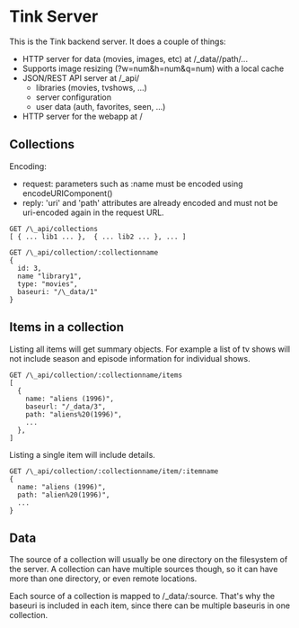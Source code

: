 
# Tink Server

This is the Tink backend server. It does a couple of things:

- HTTP server for data (movies, images, etc) at /\_data/<source-id>/path/...
- Supports image resizing (?w=num&h=num&q=num) with a local cache
- JSON/REST API server at /\_api/
  - libraries (movies, tvshows, ...)
  - server configuration
  - user data (auth, favorites, seen, ...)
- HTTP server for the webapp at /

## Collections

Encoding:
- request: parameters such as :name must be encoded using encodeURIComponent()
- reply: 'uri' and 'path' attributes are already encoded and must not
  be uri-encoded again in the request URL.


```
GET /\_api/collections
[ { ... lib1 ... },  { ... lib2 ... }, ... ]
```

```
GET /\_api/collection/:collectionname
{
  id: 3,
  name "library1",
  type: "movies",
  baseuri: "/\_data/1"
}
```

## Items in a collection

Listing all items will get summary objects. For example a list of tv shows
will not include season and episode information for individual shows.

```
GET /\_api/collection/:collectionname/items
[
  {
    name: "aliens (1996)",
    baseurl: "/_data/3",
    path: "aliens%20(1996)",
    ...
  },
]
```

Listing a single item will include details.

```
GET /\_api/collection/:collectionname/item/:itemname
{
  name: "aliens (1996)",
  path: "alien%20(1996)",
  ...
}
```

## Data

The source of a collection will usually be one directory on the filesystem
of the server. A collection can have multiple sources though, so it can have
more than one directory, or even remote locations.

Each source of a collection is mapped to /\_data/:source. That's why the
baseuri is included in each item, since there can be multiple baseuris
in one collection.

